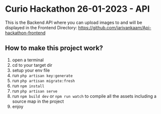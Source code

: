 # Curio Hackathon 26-01-2023 - API
This is the Backend API where you can upload images to and will be displayed in the Frontend Directory: https://github.com/jarivankaam/Api-hackathon-frontend

## How to make this project work?
1. open a terminal
2. cd to your target dir
3. setup your env file
4. run `php artisan key:generate`
5. run `php artisan migrate:fresh`
6. run `npm install`
7. run `php artisan serve`
8. run `npm build dev` or `npm run watch` to compile all the assets including a source map in the project 
9. enjoy
